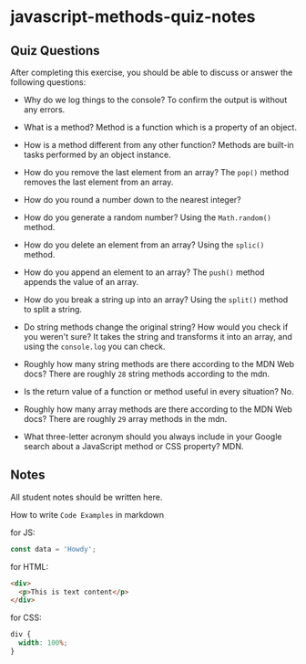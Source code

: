 # javascript-methods-quiz-notes

## Quiz Questions

After completing this exercise, you should be able to discuss or answer the following questions:

- Why do we log things to the console?
  To confirm the output is without any errors.

- What is a method?
  Method is a function which is a property of an object.

- How is a method different from any other function?
  Methods are built-in tasks performed by an object instance.

- How do you remove the last element from an array?
  The `pop()` method removes the last element from an array.

- How do you round a number down to the nearest integer?

- How do you generate a random number?
  Using the `Math.random()` method.

- How do you delete an element from an array?
  Using the `splic()` method.

- How do you append an element to an array?
  The `push()` method appends the value of an array.

- How do you break a string up into an array?
  Using the `split()` method to split a string.

- Do string methods change the original string? How would you check if you weren't sure?
  It takes the string and transforms it into an array, and using the `console.log` you can check.

- Roughly how many string methods are there according to the MDN Web docs?
  There are roughly `28` string methods according to the mdn.

- Is the return value of a function or method useful in every situation?
  No.

- Roughly how many array methods are there according to the MDN Web docs?
  There are roughly `29` array methods in the mdn.

- What three-letter acronym should you always include in your Google search about a JavaScript method or CSS property?
  MDN.

## Notes

All student notes should be written here.

How to write `Code Examples` in markdown

for JS:

```javascript
const data = 'Howdy';
```

for HTML:

```html
<div>
  <p>This is text content</p>
</div>
```

for CSS:

```css
div {
  width: 100%;
}
```
